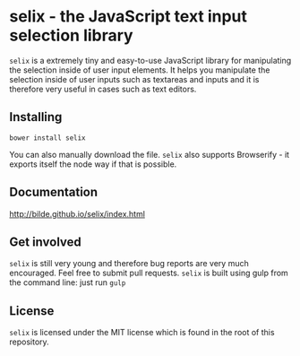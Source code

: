 selix - the JavaScript text input selection library
===================================================

`selix` is a extremely tiny and easy-to-use JavaScript library for manipulating the selection inside of user input elements. It helps you manipulate the selection inside of user inputs such as textareas and inputs and it is therefore very useful in cases such as text editors.

Installing
----------

    bower install selix

You can also manually download the file. `selix` also supports Browserify - it exports itself the node way if that is possible.
    
Documentation
-------------

http://bilde.github.io/selix/index.html

Get involved
------------

`selix` is still very young and therefore bug reports are very much encouraged. Feel free to submit pull requests. `selix` is built using gulp from the command line: just run `gulp`

License
-------

`selix` is licensed under the MIT license which is found in the root of this repository.